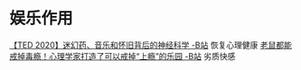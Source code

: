 # 娱乐作用
[【TED 2020】迷幻药、音乐和怀旧背后的神经科学 -B站](https://www.bilibili.com/video/BV18K4y1J7Yv?p=2)
	恢复心理健康
[老鼠都能戒掉毒瘾！心理学家打造了可以戒掉“上瘾”的乐园 -B站](https://www.bilibili.com/video/BV1Cy4y1h7cd)
	劣质快感
